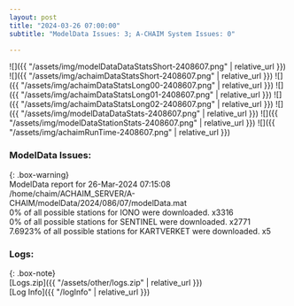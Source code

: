 ```yaml
---
layout: post
title: "2024-03-26 07:00:00"
subtitle: "ModelData Issues: 3; A-CHAIM System Issues: 0"

---
```


![]({{ "/assets/img/modelDataDataStatsShort-2408607.png" | relative_url }})
![]({{ "/assets/img/achaimDataStatsShort-2408607.png" | relative_url }})
![]({{ "/assets/img/achaimDataStatsLong00-2408607.png" | relative_url }})
![]({{ "/assets/img/achaimDataStatsLong01-2408607.png" | relative_url }})
![]({{ "/assets/img/achaimDataStatsLong02-2408607.png" | relative_url }})
![]({{ "/assets/img/modelDataDataStats-2408607.png" | relative_url }})
![]({{ "/assets/img/modelDataStationStats-2408607.png" | relative_url }})
![]({{ "/assets/img/achaimRunTime-2408607.png" | relative_url }})


### ModelData Issues:  
  
{: .box-warning}  
 ModelData report for 26-Mar-2024 07:15:08   
 /home/chaim/ACHAIM_SERVER/A-CHAIM/modelData/2024/086/07/modelData.mat   
 0% of all possible stations for IONO were downloaded. x3316   
 0% of all possible stations for SENTINEL were downloaded. x2771   
 7.6923% of all possible stations for KARTVERKET were downloaded. x5   
  


### Logs:  
  
{: .box-note}  
[Logs.zip]({{ "/assets/other/logs.zip" | relative_url }})  
[Log Info]({{ "/logInfo" | relative_url }})  
